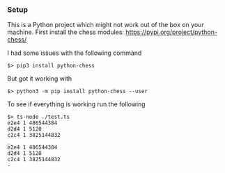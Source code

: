 ### Setup
This is a Python project which might not work out of the box on your machine. First install
the chess modules: https://pypi.org/project/python-chess/

I had some issues with the following command

    $> pip3 install python-chess

But got it working with

    $> python3 -m pip install python-chess --user

To see if everything is working run the following

    $> ts-node ./test.ts
    e2e4 1 486544384
    d2d4 1 5120
    c2c4 1 3825144832
    _
    e2e4 1 486544384
    d2d4 1 5120
    c2c4 1 3825144832
    -
